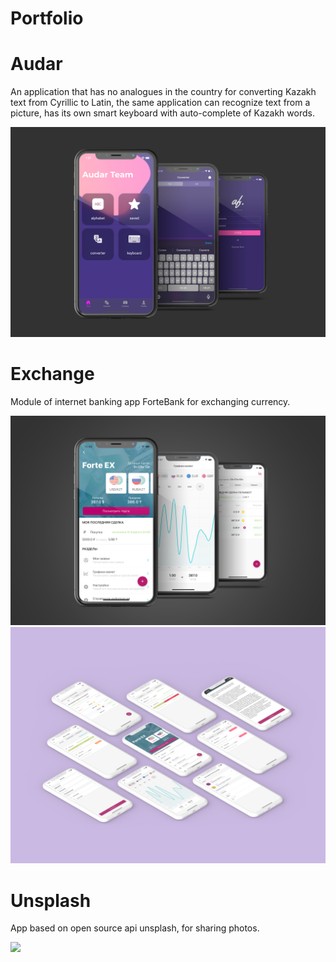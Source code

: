 # Portfolio

# Audar
An application that has no analogues in the country for converting Kazakh text from Cyrillic to Latin, the same application can recognize text from a picture, has its own smart keyboard with auto-complete of Kazakh words.

![](imgs/audar.jpg)

# Exchange
Module of internet banking app ForteBank for exchanging currency.

![](imgs/forte.jpg)
![](imgs/EXfull.jpg)

# Unsplash
App based on open source api unsplash, for sharing photos.

![](imgs/unsplash2.jpg)
